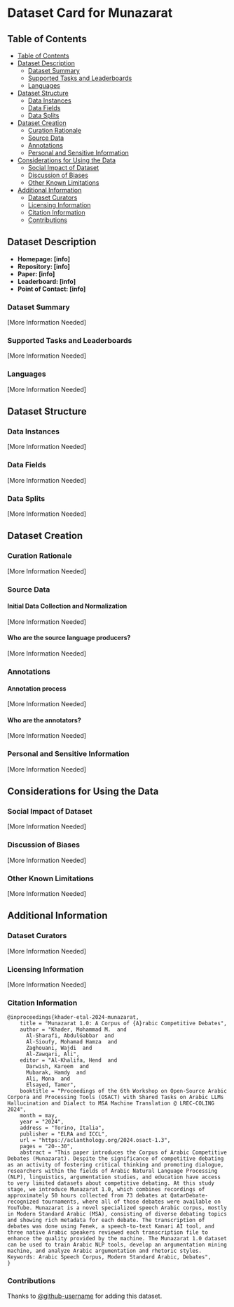 # Dataset Card for Munazarat

## Table of Contents
- [Table of Contents](#table-of-contents)
- [Dataset Description](#dataset-description)
  - [Dataset Summary](#dataset-summary)
  - [Supported Tasks and Leaderboards](#supported-tasks-and-leaderboards)
  - [Languages](#languages)
- [Dataset Structure](#dataset-structure)
  - [Data Instances](#data-instances)
  - [Data Fields](#data-fields)
  - [Data Splits](#data-splits)
- [Dataset Creation](#dataset-creation)
  - [Curation Rationale](#curation-rationale)
  - [Source Data](#source-data)
  - [Annotations](#annotations)
  - [Personal and Sensitive Information](#personal-and-sensitive-information)
- [Considerations for Using the Data](#considerations-for-using-the-data)
  - [Social Impact of Dataset](#social-impact-of-dataset)
  - [Discussion of Biases](#discussion-of-biases)
  - [Other Known Limitations](#other-known-limitations)
- [Additional Information](#additional-information)
  - [Dataset Curators](#dataset-curators)
  - [Licensing Information](#licensing-information)
  - [Citation Information](#citation-information)
  - [Contributions](#contributions)

## Dataset Description

- **Homepage: [info]**
- **Repository: [info]**
- **Paper: [info]**
- **Leaderboard: [info]**
- **Point of Contact: [info]**

### Dataset Summary

[More Information Needed]

### Supported Tasks and Leaderboards

[More Information Needed]

### Languages

[More Information Needed]

## Dataset Structure

### Data Instances

[More Information Needed]

### Data Fields

[More Information Needed]

### Data Splits

[More Information Needed]

## Dataset Creation

### Curation Rationale

[More Information Needed]

### Source Data

#### Initial Data Collection and Normalization

[More Information Needed]

#### Who are the source language producers?

[More Information Needed]

### Annotations

#### Annotation process

[More Information Needed]

#### Who are the annotators?

[More Information Needed]

### Personal and Sensitive Information

[More Information Needed]

## Considerations for Using the Data

### Social Impact of Dataset

[More Information Needed]

### Discussion of Biases

[More Information Needed]

### Other Known Limitations

[More Information Needed]

## Additional Information

### Dataset Curators

[More Information Needed]

### Licensing Information

[More Information Needed]

### Citation Information

```
@inproceedings{khader-etal-2024-munazarat,
    title = "Munazarat 1.0: A Corpus of {A}rabic Competitive Debates",
    author = "Khader, Mohammad M.  and
      Al-Sharafi, AbdulGabbar  and
      Al-Sioufy, Mohamad Hamza  and
      Zaghouani, Wajdi  and
      Al-Zawqari, Ali",
    editor = "Al-Khalifa, Hend  and
      Darwish, Kareem  and
      Mubarak, Hamdy  and
      Ali, Mona  and
      Elsayed, Tamer",
    booktitle = "Proceedings of the 6th Workshop on Open-Source Arabic Corpora and Processing Tools (OSACT) with Shared Tasks on Arabic LLMs Hallucination and Dialect to MSA Machine Translation @ LREC-COLING 2024",
    month = may,
    year = "2024",
    address = "Torino, Italia",
    publisher = "ELRA and ICCL",
    url = "https://aclanthology.org/2024.osact-1.3",
    pages = "20--30",
    abstract = "This paper introduces the Corpus of Arabic Competitive Debates (Munazarat). Despite the significance of competitive debating as an activity of fostering critical thinking and promoting dialogue, researchers within the fields of Arabic Natural Language Processing (NLP), linguistics, argumentation studies, and education have access to very limited datasets about competitive debating. At this study stage, we introduce Munazarat 1.0, which combines recordings of approximately 50 hours collected from 73 debates at QatarDebate-recognized tournaments, where all of those debates were available on YouTube. Munazarat is a novel specialized speech Arabic corpus, mostly in Modern Standard Arabic (MSA), consisting of diverse debating topics and showing rich metadata for each debate. The transcription of debates was done using Fenek, a speech-to-text Kanari AI tool, and three native Arabic speakers reviewed each transcription file to enhance the quality provided by the machine. The Munazarat 1.0 dataset can be used to train Arabic NLP tools, develop an argumentation mining machine, and analyze Arabic argumentation and rhetoric styles. Keywords: Arabic Speech Corpus, Modern Standard Arabic, Debates",
}
``` 

### Contributions

Thanks to [@github-username](https://github.com/<github-username>) for adding this dataset.
